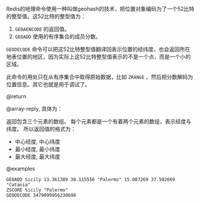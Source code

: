 Redis的地理命令使用一种叫做geohash的技术，把位置对象编码为了一个52比特的整型值。这52比特的整型值为：

1. `GEOAENCODE` 的返回值。
2. `GEOADD` 使用的有序集合的成员分数。

 `GEODECODE` 命令可以把这52比特整型值翻译回表示位置的经纬度，也会返回所在地表位置的地区，因为实际上这52比特整型值表示的不是一个点，而是一个小的区域。

此命令的用处只在从有序集合中取得原始数据，比如 `ZRANGE` ，然后把分数解码为位置信息。其它也就是用于调试了。

@return

@array-reply, 具体为：

返回包含三个元素的数组。
每个元素都是一个有着两个元素的数组，表示经度与纬度。 
所以返回值的格式为：

* 中心经度, 中心纬度
* 最小经度, 最小纬度
* 最大经度, 最大纬度

@examples

```cli
GEOADD Sicily 13.361389 38.115556 "Palermo" 15.087269 37.502669 "Catania"
ZSCORE Sicily "Palermo"
GEODECODE 3479099956230698
```
